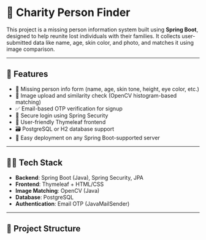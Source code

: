 # 🧍 Charity Person Finder

This project is a missing person information system built using **Spring Boot**, designed to help reunite lost individuals with their families. It collects user-submitted data like name, age, skin color, and photo, and matches it using image comparison.

---

## 🌟 Features

- 📝 Missing person info form (name, age, skin tone, height, eye color, etc.)
- 📸 Image upload and similarity check (OpenCV histogram-based matching)
- ✅ Email-based OTP verification for signup
- 🔐 Secure login using Spring Security
- 📄 User-friendly Thymeleaf frontend
- 🗃️ PostgreSQL or H2 database support
- 🚀 Easy deployment on any Spring Boot-supported server

---

## 🧑‍💻 Tech Stack

- **Backend**: Spring Boot (Java), Spring Security, JPA
- **Frontend**: Thymeleaf + HTML/CSS
- **Image Matching**: OpenCV (Java)
- **Database**: PostgreSQL
- **Authentication**: Email OTP (JavaMailSender)

---

## 📂 Project Structure

